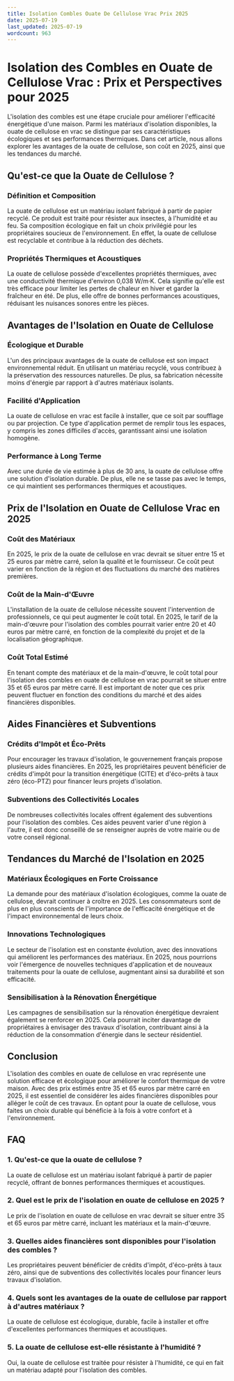 ```yaml
---
title: Isolation Combles Ouate De Cellulose Vrac Prix 2025
date: 2025-07-19
last_updated: 2025-07-19
wordcount: 963
---
```


# Isolation des Combles en Ouate de Cellulose Vrac : Prix et Perspectives pour 2025

L'isolation des combles est une étape cruciale pour améliorer l'efficacité énergétique d'une maison. Parmi les matériaux d'isolation disponibles, la ouate de cellulose en vrac se distingue par ses caractéristiques écologiques et ses performances thermiques. Dans cet article, nous allons explorer les avantages de la ouate de cellulose, son coût en 2025, ainsi que les tendances du marché.

## Qu'est-ce que la Ouate de Cellulose ?

### Définition et Composition

La ouate de cellulose est un matériau isolant fabriqué à partir de papier recyclé. Ce produit est traité pour résister aux insectes, à l'humidité et au feu. Sa composition écologique en fait un choix privilégié pour les propriétaires soucieux de l'environnement. En effet, la ouate de cellulose est recyclable et contribue à la réduction des déchets.

### Propriétés Thermiques et Acoustiques

La ouate de cellulose possède d'excellentes propriétés thermiques, avec une conductivité thermique d'environ 0,038 W/m·K. Cela signifie qu'elle est très efficace pour limiter les pertes de chaleur en hiver et garder la fraîcheur en été. De plus, elle offre de bonnes performances acoustiques, réduisant les nuisances sonores entre les pièces.

## Avantages de l'Isolation en Ouate de Cellulose

### Écologique et Durable

L'un des principaux avantages de la ouate de cellulose est son impact environnemental réduit. En utilisant un matériau recyclé, vous contribuez à la préservation des ressources naturelles. De plus, sa fabrication nécessite moins d'énergie par rapport à d'autres matériaux isolants.

### Facilité d'Application

La ouate de cellulose en vrac est facile à installer, que ce soit par soufflage ou par projection. Ce type d'application permet de remplir tous les espaces, y compris les zones difficiles d'accès, garantissant ainsi une isolation homogène.

### Performance à Long Terme

Avec une durée de vie estimée à plus de 30 ans, la ouate de cellulose offre une solution d'isolation durable. De plus, elle ne se tasse pas avec le temps, ce qui maintient ses performances thermiques et acoustiques.

## Prix de l'Isolation en Ouate de Cellulose Vrac en 2025

### Coût des Matériaux

En 2025, le prix de la ouate de cellulose en vrac devrait se situer entre 15 et 25 euros par mètre carré, selon la qualité et le fournisseur. Ce coût peut varier en fonction de la région et des fluctuations du marché des matières premières.

### Coût de la Main-d'Œuvre

L'installation de la ouate de cellulose nécessite souvent l'intervention de professionnels, ce qui peut augmenter le coût total. En 2025, le tarif de la main-d'œuvre pour l'isolation des combles pourrait varier entre 20 et 40 euros par mètre carré, en fonction de la complexité du projet et de la localisation géographique.

### Coût Total Estimé

En tenant compte des matériaux et de la main-d'œuvre, le coût total pour l'isolation des combles en ouate de cellulose en vrac pourrait se situer entre 35 et 65 euros par mètre carré. Il est important de noter que ces prix peuvent fluctuer en fonction des conditions du marché et des aides financières disponibles.

## Aides Financières et Subventions

### Crédits d'Impôt et Éco-Prêts

Pour encourager les travaux d'isolation, le gouvernement français propose plusieurs aides financières. En 2025, les propriétaires peuvent bénéficier de crédits d'impôt pour la transition énergétique (CITE) et d'éco-prêts à taux zéro (éco-PTZ) pour financer leurs projets d'isolation.

### Subventions des Collectivités Locales

De nombreuses collectivités locales offrent également des subventions pour l'isolation des combles. Ces aides peuvent varier d'une région à l'autre, il est donc conseillé de se renseigner auprès de votre mairie ou de votre conseil régional.

## Tendances du Marché de l'Isolation en 2025

### Matériaux Écologiques en Forte Croissance

La demande pour des matériaux d'isolation écologiques, comme la ouate de cellulose, devrait continuer à croître en 2025. Les consommateurs sont de plus en plus conscients de l'importance de l'efficacité énergétique et de l'impact environnemental de leurs choix.

### Innovations Technologiques

Le secteur de l'isolation est en constante évolution, avec des innovations qui améliorent les performances des matériaux. En 2025, nous pourrions voir l'émergence de nouvelles techniques d'application et de nouveaux traitements pour la ouate de cellulose, augmentant ainsi sa durabilité et son efficacité.

### Sensibilisation à la Rénovation Énergétique

Les campagnes de sensibilisation sur la rénovation énergétique devraient également se renforcer en 2025. Cela pourrait inciter davantage de propriétaires à envisager des travaux d'isolation, contribuant ainsi à la réduction de la consommation d'énergie dans le secteur résidentiel.

## Conclusion

L'isolation des combles en ouate de cellulose en vrac représente une solution efficace et écologique pour améliorer le confort thermique de votre maison. Avec des prix estimés entre 35 et 65 euros par mètre carré en 2025, il est essentiel de considérer les aides financières disponibles pour alléger le coût de ces travaux. En optant pour la ouate de cellulose, vous faites un choix durable qui bénéficie à la fois à votre confort et à l'environnement.

## FAQ

### 1. Qu'est-ce que la ouate de cellulose ?

La ouate de cellulose est un matériau isolant fabriqué à partir de papier recyclé, offrant de bonnes performances thermiques et acoustiques.

### 2. Quel est le prix de l'isolation en ouate de cellulose en 2025 ?

Le prix de l'isolation en ouate de cellulose en vrac devrait se situer entre 35 et 65 euros par mètre carré, incluant les matériaux et la main-d'œuvre.

### 3. Quelles aides financières sont disponibles pour l'isolation des combles ?

Les propriétaires peuvent bénéficier de crédits d'impôt, d'éco-prêts à taux zéro, ainsi que de subventions des collectivités locales pour financer leurs travaux d'isolation.

### 4. Quels sont les avantages de la ouate de cellulose par rapport à d'autres matériaux ?

La ouate de cellulose est écologique, durable, facile à installer et offre d'excellentes performances thermiques et acoustiques.

### 5. La ouate de cellulose est-elle résistante à l'humidité ?

Oui, la ouate de cellulose est traitée pour résister à l'humidité, ce qui en fait un matériau adapté pour l'isolation des combles.